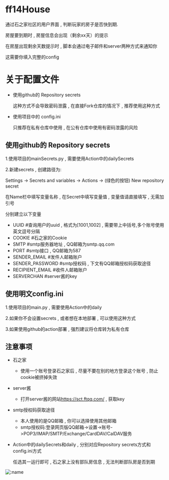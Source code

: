 # ff14House
通过石之家社区的用户界面 , 判断玩家的房子是否快到期.

房屋要到期时 , 房屋信息会出现（剩余xx天）的提示

在房屋出现剩余天数提示时 , 脚本会通过电子邮件和server两种方式来通知你  

这需要你填入完整的config

# 关于配置文件
+ 使用github的 Repository secrets

  这种方式不会导致密码泄露 , 在直接Fork仓库的情况下 , 推荐使用这种方式
  
+ 使用项目中的 config.ini

  只推荐在私有仓库中使用 ,  在公有仓库中使用有密码泄露的风险
  

## 使用github的 Repository secrets
1.使用项目的mainSecrets.py , 需要使用Action中的dailySecrets

2.新建secrets , 创建路径为:  

Settings -> Secrets and variables -> Actions -> (绿色的按钮) New repository secret  

在Name栏中填写变量名称 , 在Secret中填写变量值 , 变量值请直接填写 , 无需加引号

分别建立以下变量
- UUID                #查询用户的uuid , 格式为[1001,1002] , 需要带上中括号,多个账号使用英文逗号分隔
- COOKIE              #石之家的Cookie 
- SMTP                #smtp服务器地址 , QQ邮箱为smtp.qq.com
- PORT                #smtp接口 , QQ邮箱为587
- SENDER_EMAIL        #发件人邮箱账户
- SENDER_PASSWORD     #smtp授权码 , 下文有QQ邮箱授权码获取途径
- RECIPIENT_EMAIL     #收件人邮箱账户
- SERVERCHAN          #server酱的key


## 使用明文config.ini
1.使用项目的main.py , 需要使用Action中的daily

2.如果你不会设置secrets , 或者想在本地部署 , 可以使用这种方式

3.如果使用github的action部署 , 强烈建议将仓库转为私有仓库



## 注意事项
+ 石之家
  - 使用一个账号登录石之家后 , 尽量不要在别的地方登录这个账号 , 防止cookie被挤掉失效
+ server酱
  - 打开server酱的网站<https://sct.ftqq.com/> , 获取key
+ smtp授权码获取途径
  - 本人使用的是QQ邮箱 , 你可以选择使用其他邮箱
  - smtp授权码:登录网页版QQ邮箱->设置->账号->POP3/IMAP/SMTP/Exchange/CardDAV/CalDAV服务
+ Action中的dailySecrets和daily , 分别对应Repository secrets方式和config.ini方式

  任选其一运行即可 , 石之家上没有部队房信息 , 无法判断部队房是否到期





![:name](https://count.getloli.com/get/@:WC-OP)

